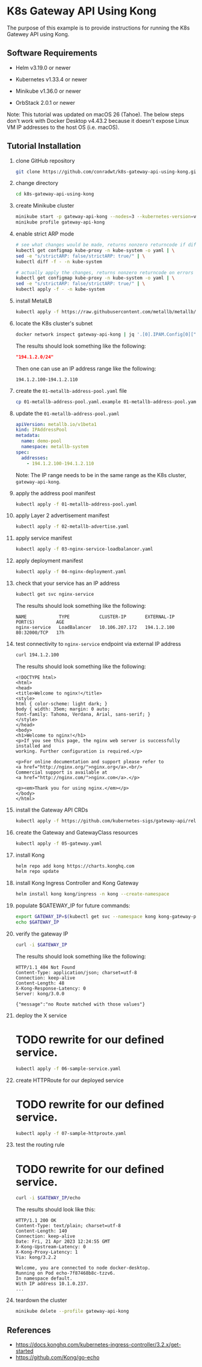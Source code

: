 # K8s Gateway API Using Kong

The purpose of this example is to provide instructions for running the K8s Gatewey API using Kong.

## Software Requirements

- Helm v3.19.0 or newer

- Kubernetes v1.33.4 or newer

- Minikube v1.36.0 or newer

- OrbStack 2.0.1 or newer

Note: This tutorial was updated on macOS 26 (Tahoe). The below steps don't work with Docker Desktop v4.43.2 because it doesn't expose Linux VM IP addresses to the host OS (i.e. macOS).

## Tutorial Installation

1.  clone GitHub repository

    ```zsh
    git clone https://github.com/conradwt/k8s-gateway-api-using-kong.git
    ```

2.  change directory

    ```zsh
    cd k8s-gateway-api-using-kong
    ```

3.  create Minikube cluster

    ```zsh
    minikube start -p gateway-api-kong --nodes=3 --kubernetes-version=v1.33.4
    minikube profile gateway-api-kong
    ```

4.  enable strict ARP mode

    ```zsh
    # see what changes would be made, returns nonzero returncode if different
    kubectl get configmap kube-proxy -n kube-system -o yaml | \
    sed -e "s/strictARP: false/strictARP: true/" | \
    kubectl diff -f - -n kube-system
    ```

    ```zsh
    # actually apply the changes, returns nonzero returncode on errors only
    kubectl get configmap kube-proxy -n kube-system -o yaml | \
    sed -e "s/strictARP: false/strictARP: true/" | \
    kubectl apply -f - -n kube-system
    ```

5.  install MetalLB

    ```zsh
    kubectl apply -f https://raw.githubusercontent.com/metallb/metallb/v0.15.2/config/manifests/metallb-native.yaml
    ```

6.  locate the K8s cluster's subnet

    ```zsh
    docker network inspect gateway-api-kong | jq '.[0].IPAM.Config[0]["Subnet"]'
    ```

    The results should look something like the following:

    ```json
    "194.1.2.0/24"
    ```

    Then one can use an IP address range like the following:

    ```
    194.1.2.100-194.1.2.110
    ```

7.  create the `01-metallb-address-pool.yaml` file

    ```zsh
    cp 01-metallb-address-pool.yaml.example 01-metallb-address-pool.yaml
    ```

8.  update the `01-metallb-address-pool.yaml`

    ```yaml
    apiVersion: metallb.io/v1beta1
    kind: IPAddressPool
    metadata:
      name: demo-pool
      namespace: metallb-system
    spec:
      addresses:
        - 194.1.2.100-194.1.2.110
    ```

    Note: The IP range needs to be in the same range as the K8s cluster, `gateway-api-kong`.

9.  apply the address pool manifest

    ```zsh
    kubectl apply -f 01-metallb-address-pool.yaml
    ```

10. apply Layer 2 advertisement manifest

    ```zsh
    kubectl apply -f 02-metallb-advertise.yaml
    ```

11. apply service manifest

    ```zsh
    kubectl apply -f 03-nginx-service-loadbalancer.yaml
    ```

12. apply deployment manifest

    ```zsh
    kubectl apply -f 04-nginx-deployment.yaml
    ```

13. check that your service has an IP address

    ```zsh
    kubectl get svc nginx-service
    ```

    The results should look something like the following:

    ```text
    NAME            TYPE           CLUSTER-IP       EXTERNAL-IP      PORT(S)        AGE
    nginx-service   LoadBalancer   10.106.207.172   194.1.2.100   80:32000/TCP   17h
    ```

14. test connectivity to `nginx-service` endpoint via external IP address

    ```zsh
    curl 194.1.2.100
    ```

    The results should look something like the following:

    ```text
    <!DOCTYPE html>
    <html>
    <head>
    <title>Welcome to nginx!</title>
    <style>
    html { color-scheme: light dark; }
    body { width: 35em; margin: 0 auto;
    font-family: Tahoma, Verdana, Arial, sans-serif; }
    </style>
    </head>
    <body>
    <h1>Welcome to nginx!</h1>
    <p>If you see this page, the nginx web server is successfully installed and
    working. Further configuration is required.</p>

    <p>For online documentation and support please refer to
    <a href="http://nginx.org/">nginx.org</a>.<br/>
    Commercial support is available at
    <a href="http://nginx.com/">nginx.com</a>.</p>

    <p><em>Thank you for using nginx.</em></p>
    </body>
    </html>
    ```

15. install the Gateway API CRDs

    ```zsh
    kubectl apply -f https://github.com/kubernetes-sigs/gateway-api/releases/download/v1.3.0/standard-install.yaml
    ```

16. create the Gateway and GatewayClass resources

    ```zsh
    kubectl apply -f 05-gateway.yaml
    ```

17. install Kong

    ```zsh
    helm repo add kong https://charts.konghq.com
    helm repo update
    ```

18. install Kong Ingress Controller and Kong Gateway

    ```zsh
    helm install kong kong/ingress -n kong --create-namespace
    ```

19. populate $GATEWAY_IP for future commands:

    ```zsh
    export GATEWAY_IP=$(kubectl get svc --namespace kong kong-gateway-proxy -o jsonpath='{.status.loadBalancer.ingress[0].ip}')
    echo $GATEWAY_IP
    ```

20. verify the gateway IP

    ```zsh
    curl -i $GATEWAY_IP
    ```

    The results should look something like the following:

    ```text
    HTTP/1.1 404 Not Found
    Content-Type: application/json; charset=utf-8
    Connection: keep-alive
    Content-Length: 48
    X-Kong-Response-Latency: 0
    Server: kong/3.0.0

    {"message":"no Route matched with those values"}
    ```

21. deploy the X service

    # TODO rewrite for our defined service.

    ```zsh
    kubectl apply -f 06-sample-service.yaml
    ```

22. create HTTPRoute for our deployed service

    # TODO rewrite for our defined service.

    ```zsh
    kubectl apply -f 07-sample-httproute.yaml
    ```

23. test the routing rule

    # TODO rewrite for our defined service.

    ```zsh
    curl -i $GATEWAY_IP/echo
    ```

    The results should look like this:

    ```text
    HTTP/1.1 200 OK
    Content-Type: text/plain; charset=utf-8
    Content-Length: 140
    Connection: keep-alive
    Date: Fri, 21 Apr 2023 12:24:55 GMT
    X-Kong-Upstream-Latency: 0
    X-Kong-Proxy-Latency: 1
    Via: kong/3.2.2

    Welcome, you are connected to node docker-desktop.
    Running on Pod echo-7f87468b8c-tzzv6.
    In namespace default.
    With IP address 10.1.0.237.
    ...
    ```

24. teardown the cluster

    ```zsh
    minikube delete --profile gateway-api-kong
    ```

## References

- https://docs.konghq.com/kubernetes-ingress-controller/3.2.x/get-started
- https://github.com/Kong/go-echo

